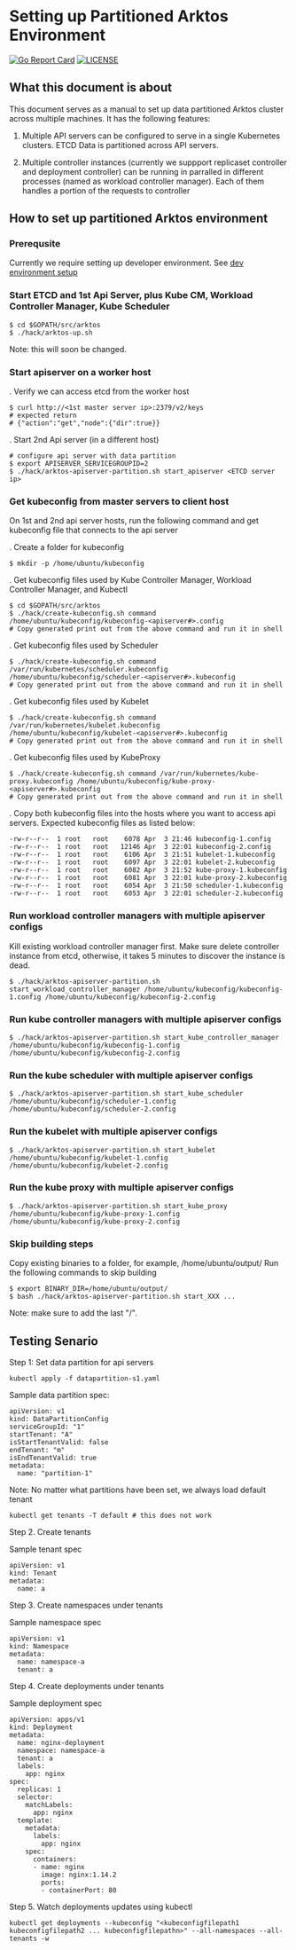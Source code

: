
# Setting up Partitioned Arktos Environment

[![Go Report Card](https://goreportcard.com/badge/github.com/futurewei-cloud/arktos)](https://goreportcard.com/report/github.com/futurewei-cloud/arktos)
[![LICENSE](https://img.shields.io/badge/license-apache%202.0-green)](https://github.com/futurewei-cloud/arktos/blob/master/LICENSE)

## What this document is about

This document serves as a manual to set up data partitioned Arktos cluster across multiple machines. It has the following features:

1. Multiple API servers can be configured to serve in a single Kubernetes clusters. ETCD Data is partitioned across API servers.

1. Multiple controller instances (currently we suppport replicaset controller and deployment controller) can be running in parralled in different processes (named as workload controller manager). Each of them handles a portion of the requests to controller 


## How to set up partitioned Arktos environment

### Prerequsite

Currently we require setting up developer environment. See [dev environment setup](setup-dev-env.md)

### Start ETCD and 1st Api Server, plus Kube CM, Workload Controller Manager, Kube Scheduler

```
$ cd $GOPATH/src/arktos
$ ./hack/arktos-up.sh
```
Note: this will soon be changed.

### Start apiserver on a worker host

. Verify we can access etcd from the worker host
```
$ curl http://<1st master server ip>:2379/v2/keys
# expected return
# {"action":"get","node":{"dir":true}}
```

. Start 2nd Api server (in a different host)
```
# configure api server with data partition
$ export APISERVER_SERVICEGROUPID=2
$ ./hack/arktos-apiserver-partition.sh start_apiserver <ETCD server ip>
```

### Get kubeconfig from master servers to client host
On 1st and 2nd api server hosts, run the following command and get kubeconfig file that connects to the api server

. Create a folder for kubeconfig
```
$ mkdir -p /home/ubuntu/kubeconfig
```
. Get kubeconfig files used by Kube Controller Manager, Workload Controller Manager, and Kubectl
```
$ cd $GOPATH/src/arktos
$ ./hack/create-kubeconfig.sh command /home/ubuntu/kubeconfig/kubeconfig-<apiserver#>.config
# Copy generated print out from the above command and run it in shell
```
. Get kubeconfig files used by Scheduler 
```
$ ./hack/create-kubeconfig.sh command /var/run/kubernetes/scheduler.kubeconfig /home/ubuntu/kubeconfig/scheduler-<apiserver#>.kubeconfig
# Copy generated print out from the above command and run it in shell
```
. Get kubeconfig files used by Kubelet
```
$ ./hack/create-kubeconfig.sh command /var/run/kubernetes/kubelet.kubeconfig  /home/ubuntu/kubeconfig/kubelet-<apiserver#>.kubeconfig
# Copy generated print out from the above command and run it in shell
```
. Get kubeconfig files used by KubeProxy
```
$ ./hack/create-kubeconfig.sh command /var/run/kubernetes/kube-proxy.kubeconfig /home/ubuntu/kubeconfig/kube-proxy-<apiserver#>.kubeconfig
# Copy generated print out from the above command and run it in shell
```

. Copy both kubeconfig files into the hosts where you want to access api servers. Expected kubeconfig files as listed below:
```
-rw-r--r--  1 root   root    6078 Apr  3 21:46 kubeconfig-1.config
-rw-r--r--  1 root   root   12146 Apr  3 22:01 kubeconfig-2.config
-rw-r--r--  1 root   root    6106 Apr  3 21:51 kubelet-1.kubeconfig
-rw-r--r--  1 root   root    6097 Apr  3 22:01 kubelet-2.kubeconfig
-rw-r--r--  1 root   root    6082 Apr  3 21:52 kube-proxy-1.kubeconfig
-rw-r--r--  1 root   root    6081 Apr  3 22:01 kube-proxy-2.kubeconfig
-rw-r--r--  1 root   root    6054 Apr  3 21:50 scheduler-1.kubeconfig
-rw-r--r--  1 root   root    6053 Apr  3 22:01 scheduler-2.kubeconfig
```

### Run workload controller managers with multiple apiserver configs
Kill existing workload controller manager first. Make sure delete controller instance from etcd, otherwise, it takes 5 minutes to discover the instance is dead.
```
$ ./hack/arktos-apiserver-partition.sh start_workload_controller_manager /home/ubuntu/kubeconfig/kubeconfig-1.config /home/ubuntu/kubeconfig/kubeconfig-2.config
```

### Run kube controller managers with multiple apiserver configs
```
$ ./hack/arktos-apiserver-partition.sh start_kube_controller_manager /home/ubuntu/kubeconfig/kubeconfig-1.config /home/ubuntu/kubeconfig/kubeconfig-2.config
```

### Run the kube scheduler with multiple apiserver configs
```
$ ./hack/arktos-apiserver-partition.sh start_kube_scheduler /home/ubuntu/kubeconfig/scheduler-1.config /home/ubuntu/kubeconfig/scheduler-2.config
```

### Run the kubelet with multiple apiserver configs
```
$ ./hack/arktos-apiserver-partition.sh start_kubelet /home/ubuntu/kubeconfig/kubelet-1.config /home/ubuntu/kubeconfig/kubelet-2.config
```

### Run the kube proxy with multiple apiserver configs
```
$ ./hack/arktos-apiserver-partition.sh start_kube_proxy /home/ubuntu/kubeconfig/kube-proxy-1.config /home/ubuntu/kubeconfig/kube-proxy-2.config
```

### Skip building steps
Copy existing binaries to a folder, for example, /home/ubuntu/output/
Run the following commands to skip building
```
$ export BINARY_DIR=/home/ubuntu/output/
$ bash ./hack/arktos-apiserver-partition.sh start_XXX ...
```
Note: make sure to add the last "/".


## Testing Senario

Step 1: Set data partition for api servers
```
kubectl apply -f datapartition-s1.yaml
```
Sample data partition spec:
```
apiVersion: v1
kind: DataPartitionConfig
serviceGroupId: "1"
startTenant: "A"
isStartTenantValid: false 
endTenant: "m"
isEndTenantValid: true
metadata:
  name: "partition-1"
```
Note: No matter what partitions have been set, we always load default tenant
```
kubectl get tenants -T default # this does not work
```

Step 2. Create tenants

Sample tenant spec 
```
apiVersion: v1
kind: Tenant
metadata:
  name: a 
```

Step 3. Create namespaces under tenants

Sample namespace spec 
```
apiVersion: v1
kind: Namespace
metadata:
  name: namespace-a
  tenant: a 
```

Step 4. Create deployments under tenants

Sample deployment spec 
```
apiVersion: apps/v1
kind: Deployment
metadata:
  name: nginx-deployment
  namespace: namespace-a
  tenant: a 
  labels:
    app: nginx
spec:
  replicas: 1 
  selector:
    matchLabels:
      app: nginx
  template:
    metadata:
      labels:
        app: nginx
    spec:
      containers:
      - name: nginx
        image: nginx:1.14.2
        ports:
        - containerPort: 80
```

Step 5. Watch deployments updates using kubectl 
```
kubectl get deployments --kubeconfig "<kubeconfigfilepath1 kubeconfigfilepath2 ... kubeconfigfilepathn>" --all-namespaces --all-tenants -w
```

